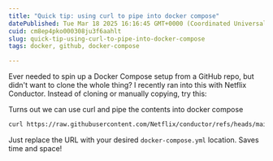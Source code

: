 ```yaml
---
title: "Quick tip: using curl to pipe into docker compose"
datePublished: Tue Mar 18 2025 16:16:45 GMT+0000 (Coordinated Universal Time)
cuid: cm8ep4pko000308ju3f6aahlt
slug: quick-tip-using-curl-to-pipe-into-docker-compose
tags: docker, github, docker-compose

---
```


Ever needed to spin up a Docker Compose setup from a GitHub repo, but didn't want to clone the whole thing? I recently ran into this with Netflix Conductor. Instead of cloning or manually copying, try this:  
  
Turns out we can use curl and pipe the contents into docker compose

```bash
curl https://raw.githubusercontent.com/Netflix/conductor/refs/heads/main/docker/docker-compose-postgres.yaml | docker compose -f - up -d
```

Just replace the URL with your desired `docker-compose.yml` location. Saves time and space!